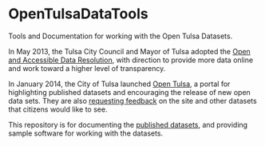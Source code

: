 OpenTulsaDataTools
==================

Tools and Documentation for working with the Open Tulsa Datasets.

In May 2013, the Tulsa City Council and Mayor of Tulsa adopted the
[Open and Accessible Data Resolution](https://www.cityoftulsa.org/media/353986/resolution.pdf),
with direction to provide more data online and work toward a higher
level of transparency.

In January 2014, the City of Tulsa launched
[Open Tulsa](https://www.cityoftulsa.org/our-city/open-tulsa/about-open-tulsa.aspx),
a portal for highlighting published datasets and encouraging the release of
new open data sets.  They are also
[requesting feedback](https://www.cityoftulsa.org/our-city/open-tulsa/suggest-dataset.aspx)
on the site and other datasets that citizens would like to see.

This repository is for documenting the
[published datasets](https://www.cityoftulsa.org/our-city/open-tulsa/open-tulsa-dataset-list.aspx),
and providing sample software for working with the datasets.
